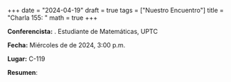 +++
date  = "2024-04-19"
draft = true
tags  = ["Nuestro Encuentro"]
title = "Charla 155: "
math  = true
+++

**Conferencista:** . Estudiante de Matemáticas, UPTC

**Fecha:** Miércoles  de  de 2024, 3:00 p.m.

**Lugar:** C-119

**Resumen**: 


